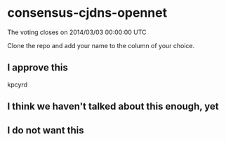 consensus-cjdns-opennet
=======================

The voting closes on 2014/03/03 00:00:00 UTC

Clone the repo and add your name to the column of your choice.

I approve this
--------------
kpcyrd


I think we haven't talked about this enough, yet
------------------------------------------------


I do not want this
------------------
